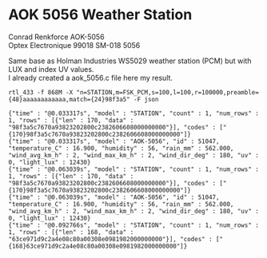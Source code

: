 # AOK 5056 Weather Station

Conrad Renkforce AOK-5056  
Optex Electronique 99018 SM-018 5056  

Same base as Holman Industries WS5029 weather station (PCM) but with LUX and index UV values.  
I already created a aok_5056.c file here my result.


```
rtl_433 -f 868M -X "n=STATION,m=FSK_PCM,s=100,l=100,r=100000,preamble={48}aaaaaaaaaaaa,match={24}98f3a5" -F json
```
```
{"time" : "@0.033317s", "model" : "STATION", "count" : 1, "num_rows" : 1, "rows" : [{"len" : 170, "data" : "98f3a5c7670a93823202800c2382606608000000000"}], "codes" : ["{170}98f3a5c7670a93823202800c2382606608000000000"]}
{"time" : "@0.033317s", "model" : "AOK-5056", "id" : 51047, "temperature_C" : 16.900, "humidity" : 56, "rain_mm" : 562.000, "wind_avg_km_h" : 2, "wind_max_km_h" : 2, "wind_dir_deg" : 180, "uv" : 0, "light_lux" : 12430}
{"time" : "@0.063039s", "model" : "STATION", "count" : 1, "num_rows" : 1, "rows" : [{"len" : 170, "data" : "98f3a5c7670a93823202800c2382606608000000000"}], "codes" : ["{170}98f3a5c7670a93823202800c2382606608000000000"]}
{"time" : "@0.063039s", "model" : "AOK-5056", "id" : 51047, "temperature_C" : 16.900, "humidity" : 56, "rain_mm" : 562.000, "wind_avg_km_h" : 2, "wind_max_km_h" : 2, "wind_dir_deg" : 180, "uv" : 0, "light_lux" : 12430}
{"time" : "@0.092766s", "model" : "STATION", "count" : 1, "num_rows" : 1, "rows" : [{"len" : 168, "data" : "63ce971d9c2a4e08c80a00308e0981982000000000"}], "codes" : ["{168}63ce971d9c2a4e08c80a00308e0981982000000000"]}
```


